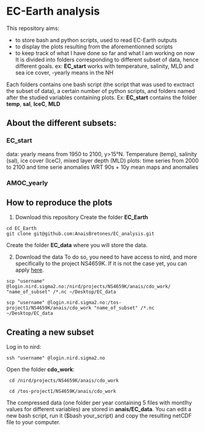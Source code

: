 # EC-Earth analysis 
This repository aims: 
- to store bash and python scripts, used to read EC-Earth outputs
- to display the plots resulting from the aforementionned scripts
- to keep track of what I have done so far and what I am working on now
It is divided into folders corresponding to different subset of data, hence different goals.
ex: **EC\_start** works with temperature, salinity, MLD and sea ice cover, -yearly means in the NH

Each folders contains one bash script (the script that was used to exctract the subset of data), 
a certain number of python scripts, and folders named after the studied variables containing plots.
Ex: **EC\_start** contains the folder **temp**, **sal**, **IceC**, **MLD**

## About the different subsets:

### **EC\_start**
data: yearly means from 1950 to 2100, y>15°N. Temperature (temp), salinity (sal), ice cover (IceC),
mixed layer depth (MLD)
plots: time series from 2000 to 2100 and time serie anomalies WRT 90s + 10y mean maps and anomalies


### **AMOC\_yearly**

###

## How to reproduce the plots
1. Download this repository
Create the folder **EC\_Earth** 
```
cd EC_Earth
git clone git@github.com:AnaisBretones/EC_analysis.git
``` 
Create the folder **EC\_data** where you will store the data. 
 
2. Download the data
To do so, you need to have access to nird, and more specifically to the project NS4659K. If it is not the
case yet, you can apply [here](https://www.metacenter.no/user/application/form/norstore/).
```
scp "username" @login.nird.sigma2.no:/nird/projects/NS4659K/anais/cdo_work/ "name_of_subset" /*.nc ~/Desktop/EC_data

scp "username" @login.nird.sigma2.no:/tos-project1/NS4659K/anais/cdo_work "name_of_subset" /*.nc ~/Desktop/EC_data
```


## Creating a new subset
Log in to nird:
```
ssh "username" @login.nird.sigma2.no
```
Open the folder **cdo\_work**:
```
 cd /nird/projects/NS4659K/anais/cdo_work
 
 cd /tos-project1/NS4659K/anais/cdo_work

```
The compressed data (one folder per year containing 5 files with montlhy values for different variables) are
stored in **anais/EC\_data**. You can edit a new bash script, run it ($bash your\_script) and copy the resulting
netCDF file to your computer.
